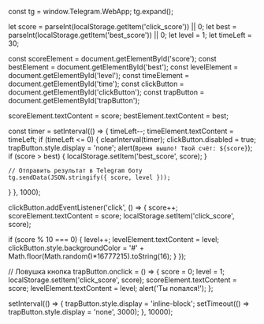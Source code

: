 const tg = window.Telegram.WebApp;
tg.expand();

let score = parseInt(localStorage.getItem('click_score')) || 0;
let best = parseInt(localStorage.getItem('best_score')) || 0;
let level = 1;
let timeLeft = 30;

const scoreElement = document.getElementById('score');
const bestElement = document.getElementById('best');
const levelElement = document.getElementById('level');
const timeElement = document.getElementById('time');
const clickButton = document.getElementById('clickButton');
const trapButton = document.getElementById('trapButton');

scoreElement.textContent = score;
bestElement.textContent = best;

const timer = setInterval(() => {
  timeLeft--;
  timeElement.textContent = timeLeft;
  if (timeLeft <= 0) {
    clearInterval(timer);
    clickButton.disabled = true;
    trapButton.style.display = 'none';
    alert(`Время вышло! Твой счёт: ${score}`);
    if (score > best) {
      localStorage.setItem('best_score', score);
    }

    // Отправить результат в Telegram боту
    tg.sendData(JSON.stringify({ score, level }));
  }
}, 1000);

clickButton.addEventListener('click', () => {
  score++;
  scoreElement.textContent = score;
  localStorage.setItem('click_score', score);

  if (score % 10 === 0) {
    level++;
    levelElement.textContent = level;
    clickButton.style.backgroundColor = '#' + Math.floor(Math.random()*16777215).toString(16);
  }
});

// Ловушка кнопка
trapButton.onclick = () => {
  score = 0;
  level = 1;
  localStorage.setItem('click_score', score);
  scoreElement.textContent = score;
  levelElement.textContent = level;
  alert('Ты попался!');
};

setInterval(() => {
  trapButton.style.display = 'inline-block';
  setTimeout(() => trapButton.style.display = 'none', 3000);
}, 10000);